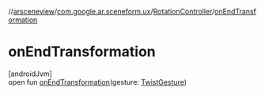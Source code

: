 //[arsceneview](../../../index.md)/[com.google.ar.sceneform.ux](../index.md)/[RotationController](index.md)/[onEndTransformation](on-end-transformation.md)

# onEndTransformation

[androidJvm]\
open fun [onEndTransformation](on-end-transformation.md)(gesture: [TwistGesture](../../../../arsceneview/com.google.ar.sceneform.ux/-twist-gesture/index.md))
